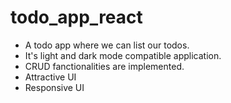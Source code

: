 # todo_app_react
* A todo app where we can list our todos.
* It's light and dark mode compatible application.
* CRUD fanctionalities are implemented.
* Attractive UI
* Responsive UI  
